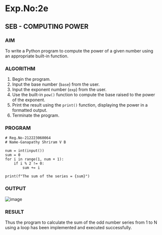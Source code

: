 # Exp.No:2e  
## SEB - COMPUTING POWER

### AIM  
To write a Python program to compute the power of a given number using an appropriate built-in function.


### ALGORITHM

1. Begin the program.  
2. Input the base number (`base`) from the user.  
3. Input the exponent number (`exp`) from the user.  
4. Use the built-in `pow()` function to compute the base raised to the power of the exponent.  
5. Print the result using the `print()` function, displaying the power in a formatted output.  
6. Terminate the program.


### PROGRAM

```
# Reg.No-212223060064
# Name-Ganapathy Shriram V B

num = int(input())
sum = 0
for i in range(1, num + 1):
    if i % 2 != 0:
        sum += i

print(f"The sum of the series = {sum}")
```

### OUTPUT
![image](https://github.com/user-attachments/assets/5e6627d7-201a-4a27-9d1f-eacb40d23d00)

### RESULT
Thus the program to calculate the sum of the odd number series from 1 to N using a loop has been implemented and executed successfully.
